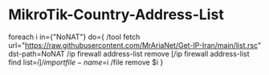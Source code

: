 # MikroTik-Country-Address-List

foreach i in={"NoNAT"} do={
  /tool fetch url="https://raw.githubusercontent.com/MrAriaNet/Get-IP-Iran/main/list.rsc" dst-path=NoNAT
  /ip firewall address-list remove [/ip firewall address-list find list=$i]
  /import file-name=$i
  /file remove $i
}
